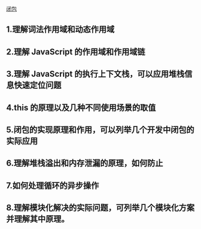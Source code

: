 [闭包](https://github.com/stephentian/33-js-concepts#8-%E9%97%AD%E5%8C%85)

## 1.理解词法作用域和动态作用域

## 2.理解 JavaScript 的作用域和作用域链

## 3.理解 JavaScript 的执行上下文栈，可以应用堆栈信息快速定位问题

## 4.this 的原理以及几种不同使用场景的取值

## 5.闭包的实现原理和作用，可以列举几个开发中闭包的实际应用

## 6.理解堆栈溢出和内存泄漏的原理，如何防止

## 7.如何处理循环的异步操作

## 8.理解模块化解决的实际问题，可列举几个模块化方案并理解其中原理。
